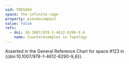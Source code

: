 ```yaml
---
uid: T001044
space: the-infinite-cage
property: pseudocompact
value: false
refs:
  - doi: 10.1007/978-1-4612-6290-9_6
    name: Counterexamples in Topology
---
```

Asserted in the General Reference Chart for space #123 in
{{doi:10.1007/978-1-4612-6290-9_6}}.

